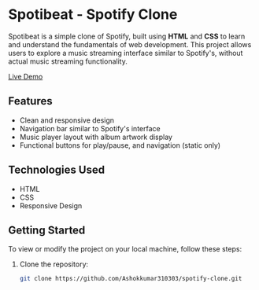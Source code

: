 # Spotibeat - Spotify Clone

Spotibeat is a simple clone of Spotify, built using **HTML** and **CSS** to learn and understand the fundamentals of web development. This project allows users to explore a music streaming interface similar to Spotify's, without actual music streaming functionality.

[Live Demo](https://ashokkumar310303.github.io/spotify-clone/)

## Features
- Clean and responsive design
- Navigation bar similar to Spotify's interface
- Music player layout with album artwork display
- Functional buttons for play/pause, and navigation (static only)

## Technologies Used
- HTML
- CSS
- Responsive Design

## Getting Started
To view or modify the project on your local machine, follow these steps:

1. Clone the repository:
   ```bash
   git clone https://github.com/Ashokkumar310303/spotify-clone.git
